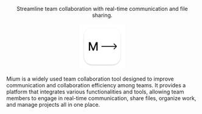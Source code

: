 <p align="center">Streamline team collaboration with real-time communication and file sharing.</p>

<p align="center">
  <img src="./.github/contents/img/128x128@2x.png" alt="mium-project" width="120px" height="120px"/>
</p>

Mium is a widely used team collaboration tool designed to improve communication and collaboration efficiency among teams. It provides a platform that integrates various functionalities and tools, allowing team members to engage in real-time communication, share files, organize work, and manage projects all in one place.
